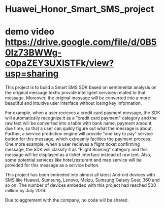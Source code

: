 # Huawei_Honor_Smart_SMS_project

# demo video https://drive.google.com/file/d/0B50lz73BWWg-c0paZEY3UXlSTFk/view?usp=sharing
This project is to build a Smart SMS SDK based on sentimental analysis on the original message textto provide intelligent services related to that message. Moreover, the original message will be converted into  a more beautiful and intuitive user interface without losing key information.

For example, when a user recieves a credit card payment message, the SDK will automatically recognize it as a "credit card payment" category and the raw text will be converted into a table with bank name, payment amount, due time, so that a user can quikly figure out what the message is about. Further, a service prediction engine will provide "one key to pay" service button for this message, which extreamly facilites the payment process. 
One more example, when a user recieves a flight ticket confirming message, the SDK will classify it as "Flight Booking" category 
and this message will be displayed as a ticket interface instead of raw text. Also, some potential services like hotel,resturant and map service will be provided for this message as a service button.

This project has been embeded into almost all latest Android devices with SMS like Huawei, Sumsung, Lenovo, Meizu, Sumsung Galaxy Gear, 360 and so on. The number of devices embeded with this project had reached 500 million by July 2016.

Due to aggrement with the company, no code will be shared.

